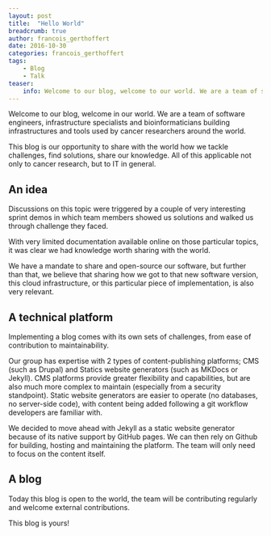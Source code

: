 ```yaml
---
layout: post
title:  "Hello World"
breadcrumb: true
author: francois_gerthoffert
date: 2016-10-30
categories: francois_gerthoffert
tags:
    - Blog
    - Talk
teaser:
    info: Welcome to our blog, welcome to our world. We are a team of software engineers, infrastructure specialists and bioinformaticians building infrastructures and tools used by cancer researchers around the world. 
---
```


Welcome to our blog, welcome in our world. We are a team of software engineers, infrastructure specialists and bioinformaticians building infrastructures and tools used by cancer researchers around the world. 

This blog is our opportunity to share with the world how we tackle challenges, find solutions, share our knowledge. All of this applicable not only to cancer research, but to IT in general.

## An idea

Discussions on this topic were triggered by a couple of very interesting sprint demos in which team members showed us solutions and walked us through challenge they faced. 

With very limited documentation available online on those particular topics, it was clear we had knowledge worth sharing with the world. 

We have a mandate to share and open-source our software, but further than that, we believe that sharing how we got to that new software version, this cloud infrastructure, or this particular piece of implementation, is also very relevant.

## A technical platform
 
Implementing a blog comes with its own sets of challenges, from ease of contribution to maintainability.

Our group has expertise with 2 types of content-publishing platforms; CMS (such as Drupal) and Statics website generators (such as MKDocs or Jekyll).
CMS platforms provide greater flexibility and capabilities, but are also much more complex to maintain (especially from a security standpoint). Static website generators are easier to operate (no databases, no server-side code), with content being added following a git workflow developers are familiar with.

We decided to move ahead with Jekyll as a static website generator because of its native support by GitHub pages. We can then rely on Github for building, hosting and maintaining the platform. The team will only need to focus on the content itself.

## A blog

Today this blog is open to the world, the team will be contributing regularly and welcome external contributions. 

This blog is yours!
